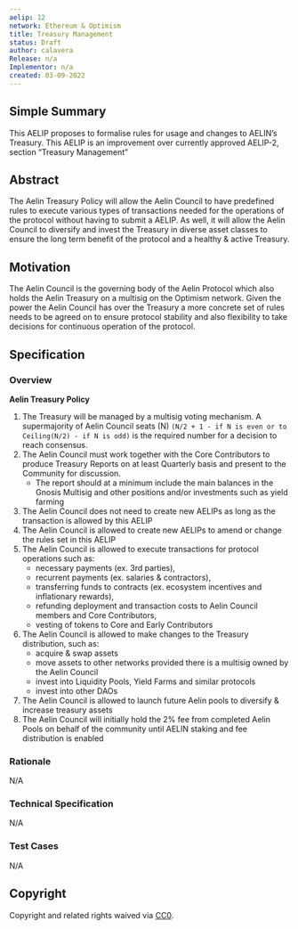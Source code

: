 ```yaml
---
aelip: 12
network: Ethereum & Optimism
title: Treasury Management
status: Draft
author: calavera
Release: n/a
Implementor: n/a
created: 03-09-2022
---
```


## Simple Summary

<!--"If you can't explain it simply, you don't understand it well enough." Simply describe the outcome the proposed changes intends to achieve. This should be non-technical and accessible to a casual community member.-->

This AELIP proposes to formalise rules for usage and changes to AELIN’s Treasury. This AELIP is an improvement over currently approved AELIP-2, section “Treasury Management”

## Abstract

<!--A short (~200 word) description of the proposed change, the abstract should clearly describe the proposed change. This is what *will* be done if the AELIP is implemented, not *why* it should be done or *how* it will be done. If the AELIP proposes deploying a new contract, write, "we propose to deploy a new contract that will do x".-->

The Aelin Treasury Policy will allow the Aelin Council to have predefined rules to execute various types of transactions needed for the operations of the protocol without having to submit a AELIP.
As well, it will allow the Aelin Council to diversify and invest the Treasury in diverse asset classes to ensure the long term benefit of the protocol and a healthy & active Treasury.

## Motivation

<!--This is the problem statement. This is the *why* of the AELIP. It should clearly explain *why* the current state of the protocol is inadequate.  It is critical that you explain *why* the change is needed, if the AELIP proposes changing how something is calculated, you must address *why* the current calculation is inaccurate or wrong. This is not the place to describe how the AELIP will address the issue!-->

The Aelin Council is the governing body of the Aelin Protocol which also holds the Aelin Treasury on a multisig on the Optimism network. Given the power the Aelin Council has over the Treasury a more concrete set of rules needs to be agreed on to ensure protocol stability and also flexibility to take decisions for continuous operation of the protocol.

## Specification

<!--The specification should describe the syntax and semantics of any new feature, there are five sections
1. Overview
2. Rationale
3. Technical Specification
4. Test Cases
5. Configurable Values
-->

### Overview

<!--This is a high-level overview of *how* the AELIP will solve the problem. The overview should clearly describe how the new feature will be implemented.-->

**Aelin Treasury Policy**
1. The Treasury will be managed by a multisig voting mechanism. A supermajority of Aelin Council seats (N) `(N/2 + 1 - if N is even or to Ceiling(N/2) - if N is odd)` is the required number for a decision to reach consensus.
2. The Aelin Council must work together with the Core Contributors to produce Treasury Reports on at least Quarterly basis and present to the Community for discussion.
   - The report should at a minimum include the main balances in the Gnosis Multisig and other positions and/or investments such as yield farming
3. The Aelin Council does not need to create new AELIPs as long as the transaction is allowed by this AELIP
4. The Aelin Council is allowed to create new AELIPs to amend or change the rules set in this AELIP
5. The Aelin Council is allowed to execute transactions for protocol operations such as:
    -  necessary payments (ex. 3rd parties),
    - recurrent payments (ex. salaries & contractors),
    - transferring funds to contracts (ex. ecosystem incentives and inflationary rewards), 
    - refunding deployment and transaction costs to Aelin Council members and Core Contributors,
    - vesting of tokens to Core and Early Contributors
6. The Aelin Council is allowed to make changes to the Treasury distribution, such as:
    - acquire & swap assets
    - move assets to other networks provided there is a multisig owned by the Aelin Council
    - invest into Liquidity Pools, Yield Farms and similar protocols
    - invest into other DAOs
7. The Aelin Council is allowed to launch future Aelin pools to diversify & increase treasury assets
8. The Aelin Council will initially hold the 2% fee from completed Aelin Pools on behalf of the community until AELIN staking and fee distribution is enabled

### Rationale

<!--This is where you explain the reasoning behind how you propose to solve the problem. Why did you propose to implement the change in this way, what were the considerations and trade-offs. The rationale fleshes out what motivated the design and why particular design decisions were made. It should describe alternate designs that were considered and related work. The rationale may also provide evidence of consensus within the community, and should discuss important objections or concerns raised during discussion.-->

N/A

### Technical Specification

<!--The technical specification should outline the public API of the changes proposed. That is, changes to any of the interfaces Synthetix currently exposes or the creations of new ones.-->

N/A

### Test Cases

<!--Test cases for an implementation are mandatory for AELIPs but can be included with the implementation..-->

N/A

## Copyright

Copyright and related rights waived via [CC0](https://creativecommons.org/publicdomain/zero/1.0/).
